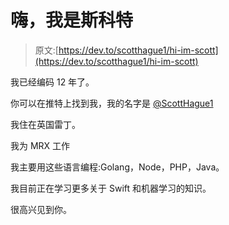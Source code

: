 # 嗨，我是斯科特

> 原文:[https://dev.to/scotthague1/hi-im-scott](https://dev.to/scotthague1/hi-im-scott)

我已经编码 12 年了。

你可以在推特上找到我，我的名字是 [@ScottHague1](https://twitter.com/ScottHague1)

我住在英国雷丁。

我为 MRX 工作

我主要用这些语言编程:Golang，Node，PHP，Java。

我目前正在学习更多关于 Swift 和机器学习的知识。

很高兴见到你。